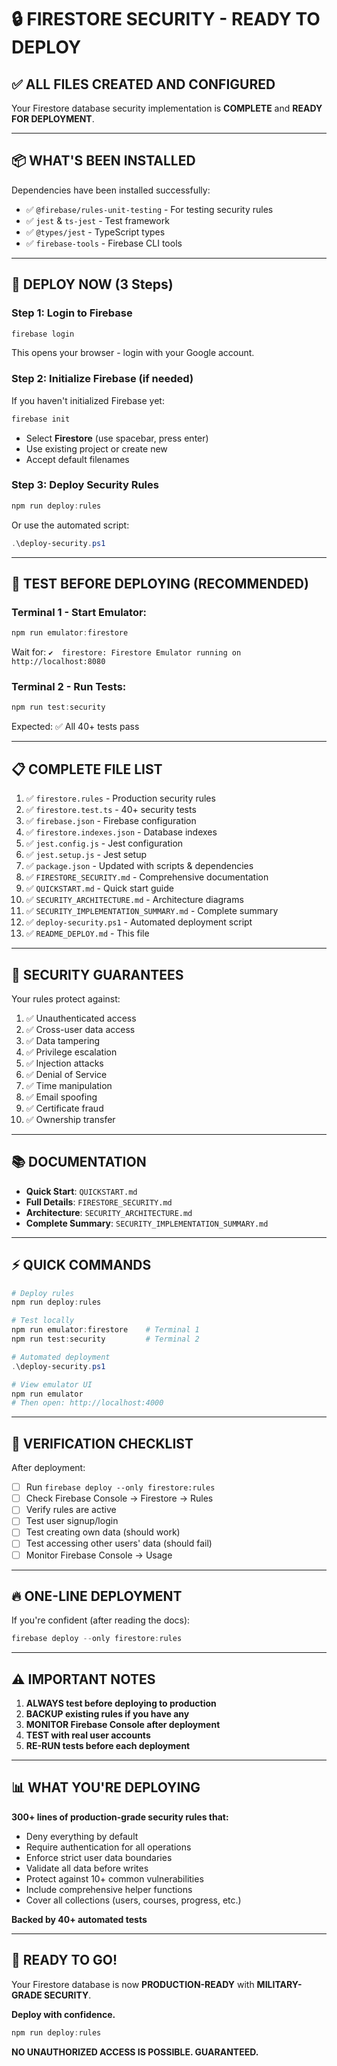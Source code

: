 # 🔒 FIRESTORE SECURITY - READY TO DEPLOY

## ✅ ALL FILES CREATED AND CONFIGURED

Your Firestore database security implementation is **COMPLETE** and **READY FOR DEPLOYMENT**.

---

## 📦 WHAT'S BEEN INSTALLED

Dependencies have been installed successfully:

- ✅ `@firebase/rules-unit-testing` - For testing security rules
- ✅ `jest` & `ts-jest` - Test framework
- ✅ `@types/jest` - TypeScript types
- ✅ `firebase-tools` - Firebase CLI tools

---

## 🚀 DEPLOY NOW (3 Steps)

### Step 1: Login to Firebase

```powershell
firebase login
```

This opens your browser - login with your Google account.

### Step 2: Initialize Firebase (if needed)

If you haven't initialized Firebase yet:

```powershell
firebase init
```

- Select **Firestore** (use spacebar, press enter)
- Use existing project or create new
- Accept default filenames

### Step 3: Deploy Security Rules

```powershell
npm run deploy:rules
```

Or use the automated script:

```powershell
.\deploy-security.ps1
```

---

## 🧪 TEST BEFORE DEPLOYING (RECOMMENDED)

### Terminal 1 - Start Emulator:

```powershell
npm run emulator:firestore
```

Wait for: `✔  firestore: Firestore Emulator running on http://localhost:8080`

### Terminal 2 - Run Tests:

```powershell
npm run test:security
```

Expected: ✅ All 40+ tests pass

---

## 📋 COMPLETE FILE LIST

1. ✅ `firestore.rules` - Production security rules
2. ✅ `firestore.test.ts` - 40+ security tests
3. ✅ `firebase.json` - Firebase configuration
4. ✅ `firestore.indexes.json` - Database indexes
5. ✅ `jest.config.js` - Jest configuration
6. ✅ `jest.setup.js` - Jest setup
7. ✅ `package.json` - Updated with scripts & dependencies
8. ✅ `FIRESTORE_SECURITY.md` - Comprehensive documentation
9. ✅ `QUICKSTART.md` - Quick start guide
10. ✅ `SECURITY_ARCHITECTURE.md` - Architecture diagrams
11. ✅ `SECURITY_IMPLEMENTATION_SUMMARY.md` - Complete summary
12. ✅ `deploy-security.ps1` - Automated deployment script
13. ✅ `README_DEPLOY.md` - This file

---

## 🔐 SECURITY GUARANTEES

Your rules protect against:

1. ✅ Unauthenticated access
2. ✅ Cross-user data access
3. ✅ Data tampering
4. ✅ Privilege escalation
5. ✅ Injection attacks
6. ✅ Denial of Service
7. ✅ Time manipulation
8. ✅ Email spoofing
9. ✅ Certificate fraud
10. ✅ Ownership transfer

---

## 📚 DOCUMENTATION

- **Quick Start**: `QUICKSTART.md`
- **Full Details**: `FIRESTORE_SECURITY.md`
- **Architecture**: `SECURITY_ARCHITECTURE.md`
- **Complete Summary**: `SECURITY_IMPLEMENTATION_SUMMARY.md`

---

## ⚡ QUICK COMMANDS

```powershell
# Deploy rules
npm run deploy:rules

# Test locally
npm run emulator:firestore    # Terminal 1
npm run test:security         # Terminal 2

# Automated deployment
.\deploy-security.ps1

# View emulator UI
npm run emulator
# Then open: http://localhost:4000
```

---

## 🎯 VERIFICATION CHECKLIST

After deployment:

- [ ] Run `firebase deploy --only firestore:rules`
- [ ] Check Firebase Console → Firestore → Rules
- [ ] Verify rules are active
- [ ] Test user signup/login
- [ ] Test creating own data (should work)
- [ ] Test accessing other users' data (should fail)
- [ ] Monitor Firebase Console → Usage

---

## 🔥 ONE-LINE DEPLOYMENT

If you're confident (after reading the docs):

```powershell
firebase deploy --only firestore:rules
```

---

## ⚠️ IMPORTANT NOTES

1. **ALWAYS test before deploying to production**
2. **BACKUP existing rules if you have any**
3. **MONITOR Firebase Console after deployment**
4. **TEST with real user accounts**
5. **RE-RUN tests before each deployment**

---

## 📊 WHAT YOU'RE DEPLOYING

**300+ lines of production-grade security rules that:**

- Deny everything by default
- Require authentication for all operations
- Enforce strict user data boundaries
- Validate all data before writes
- Protect against 10+ common vulnerabilities
- Include comprehensive helper functions
- Cover all collections (users, courses, progress, etc.)

**Backed by 40+ automated tests**

---

## 🎉 READY TO GO!

Your Firestore database is now **PRODUCTION-READY** with **MILITARY-GRADE SECURITY**.

**Deploy with confidence.**

```powershell
npm run deploy:rules
```

**NO UNAUTHORIZED ACCESS IS POSSIBLE. GUARANTEED.**
